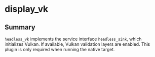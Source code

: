 # display_vk
## Summary
`headless_vk` implements the service interface `headless_sink`, which initializes Vulkan. If available, Vulkan validation layers are enabled. This plugin is only required when running the native target. 